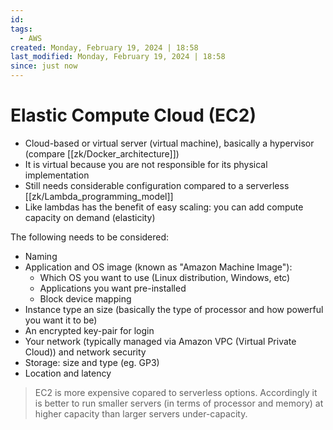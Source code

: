 ```yaml
---
id: 
tags:
  - AWS
created: Monday, February 19, 2024 | 18:58
last_modified: Monday, February 19, 2024 | 18:58
since: just now
---
```


# Elastic Compute Cloud (EC2)

- Cloud-based or virtual server (virtual machine), basically a hypervisor
  (compare [[zk/Docker_architecture]])
- It is virtual because you are not responsible for its physical implementation
- Still needs considerable configuration compared to a serverless
  [[zk/Lambda_programming_model]]
- Like lambdas has the benefit of easy scaling: you can add compute capacity on
  demand (elasticity)

The following needs to be considered:

- Naming
- Application and OS image (known as "Amazon Machine Image"):
  - Which OS you want to use (Linux distribution, Windows, etc)
  - Applications you want pre-installed
  - Block device mapping
- Instance type an size (basically the type of processor and how powerful you
  want it to be)
- An encrypted key-pair for login
- Your network (typically managed via Amazon VPC (Virtual Private Cloud)) and
  network security
- Storage: size and type (eg. GP3)
- Location and latency

> EC2 is more expensive copared to serverless options. Accordingly it is better
> to run smaller servers (in terms of processor and memory) at higher capacity
> than larger servers under-capacity.
